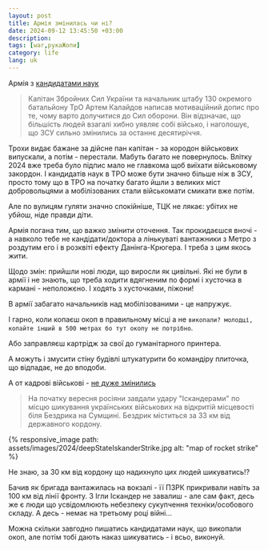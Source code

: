 ```yaml
---
layout: post
title: Армія змінилась чи ні?
date: 2024-09-12 13:45:50 +03:00
description: 
tags: [war,рукаЖопи]
category: life
lang: uk
---
```


Армія з 
[кандидатами наук](https://texty.org.ua/fragments/113392/chomu-varto-doluchytysya-do-zsu-sprostuvannya-strashylok-i-hybnyh-uyavlen-pro-sluzhbu-u-vijsku/)

> Капітан Збройних Сил України та начальник штабу 130 окремого батальйону ТрО Артем Калайдов написав мотиваційний допис про те, чому варто долучитися до Сил оборони. Він відзначає, що більшість людей взагалі хибно уявляє собі військо, і наголошує, що ЗСУ сильно змінились за останнє десятиріччя.

Трохи видає бажане за дійсне пан капітан - за кородон військових випускали, а потім - перестали. 
Мабуть багато не повернулось.
Влітку 2024 вже треба було підпис мало не главкома щоб виїхати військовому закордон.
І кандидатів наук в ТРО може бути значно більше ніж в ЗСУ, просто тому що в ТРО на початку багато йшли з великих міст добровольцями а мобілізованих стали військомати смикати вже потім. 

Але по вулицям гуляти значно спокійніше, ТЦК не лякає:
убітих не убйош, ніде правди діти.

Армія погана тим, що важко змінити оточення. 
Так прокидаєшся вночі - а навколо тебе не кандідати/доктора а лінькуваті вантажники з Метро з роздутим его і в розквіті ефекту Данінга-Крюгера.
І треба з цим якось жити. 

Щодо змін: прийшли нові люди, що виросли як цивільні.
Які не були в армії і не знають, що треба ходити вдягненим по формі і хусточка в кармані - неположєно. 
І ходять з хусточками, піжони!

В армії забагато начальників над мобілізованими - це напружує.

І гарно, коли копаєш окоп в правильному місці а не `викопали? молодці, копайте інший в 500 метрах бо тут окопу не потрібно`.

Або заправляєш картрідж за свої до гуманітарного принтера.

А можуть і змусити стіну будівлі штукатурити бо командіру плиточка, що відпадає, не до вподоби.

А от кадрові військові - 
[не дуже змінились](https://texty.org.ua/fragments/113388/rosiya-vdaryla-raketamy-po-skupchennyu-vijskovyh-zsu-pid-chas-shykuvannya-na-sumshyni-deep-state/)

> На початку вересня росіяни завдали удару "Іскандерами" по місцю шикування українських військових на відкритій місцевості біля Бездрика на Сумщині. 
Бездрик міститься за 33 км від державного кордону.

{% responsive_image path: assets/images/2024/deepStateIskanderStrike.jpg alt: "map of rocket strike" %}

Не знаю, за 30 км від кордону що надихнуло цих людей шикуватись!?

Бачив як бригада вантажилась на вокзалі - її ПЗРК прикривали навіть за 100 км від лінії фронту. 
З Ігли Іскандер не завалиш - але сам факт, десь же є люди що усвідомлюють небезпеку сукупчення техніки/особового складу. 
А десь - немає на третьому році війні...

Можна скільки завгодно пишатись кандидатами наук, що викопали окоп, але потім тобі дають наказ шикуватись - і всьо, виконуй.
